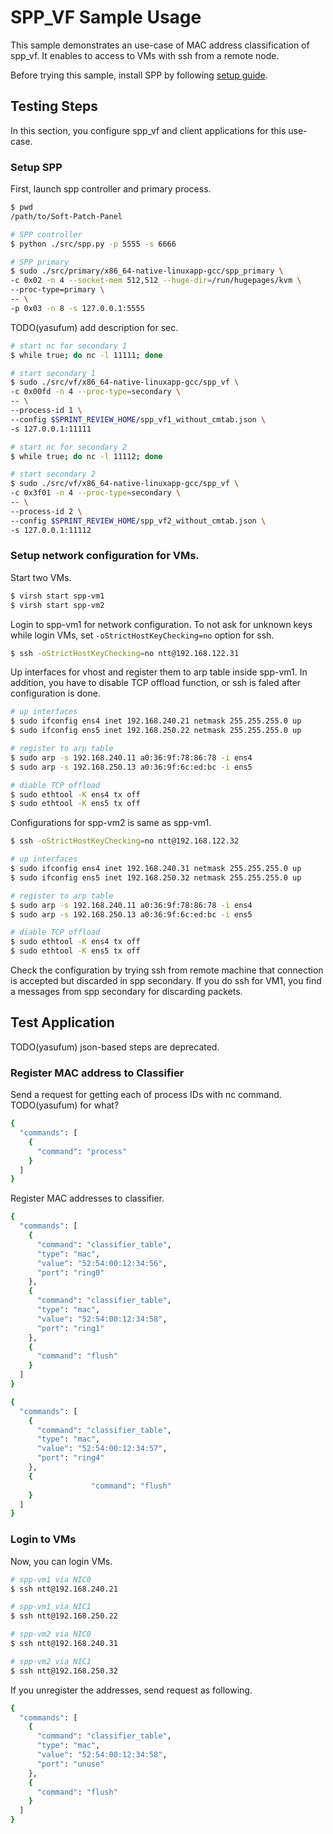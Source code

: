 # SPP_VF Sample Usage

This sample demonstrates an use-case of MAC address classification of
spp_vf.
It enables to access to VMs with ssh from a remote node.

Before trying this sample, install SPP by following
[setup guide](setup_guide.md).

## Testing Steps

In this section, you configure spp_vf and client applications for
this use-case.


### Setup SPP

First, launch spp controller and primary process.

  ```sh
  $ pwd
  /path/to/Soft-Patch-Panel

  # SPP controller
  $ python ./src/spp.py -p 5555 -s 6666

  # SPP primary
  $ sudo ./src/primary/x86_64-native-linuxapp-gcc/spp_primary \
  -c 0x02 -n 4 --socket-mem 512,512 --huge-dir=/run/hugepages/kvm \
  --proc-type=primary \
  -- \
  -p 0x03 -n 8 -s 127.0.0.1:5555
  ```

TODO(yasufum) add description for sec.

  ```sh
  # start nc for secondary 1
  $ while true; do nc -l 11111; done

  # start secondary 1
  $ sudo ./src/vf/x86_64-native-linuxapp-gcc/spp_vf \
  -c 0x00fd -n 4 --proc-type=secondary \
  -- \
  --process-id 1 \
  --config $SPRINT_REVIEW_HOME/spp_vf1_without_cmtab.json \
  -s 127.0.0.1:11111

  # start nc for secondary 2
  $ while true; do nc -l 11112; done

  # start secondary 2
  $ sudo ./src/vf/x86_64-native-linuxapp-gcc/spp_vf \
  -c 0x3f01 -n 4 --proc-type=secondary \
  -- \
  --process-id 2 \
  --config $SPRINT_REVIEW_HOME/spp_vf2_without_cmtab.json \
  -s 127.0.0.1:11112
  ```

### Setup network configuration for VMs.

Start two VMs.

  ```sh
  $ virsh start spp-vm1
  $ virsh start spp-vm2
  ```

Login to spp-vm1 for network configuration.
To not ask for unknown keys while login VMs,
set `-oStrictHostKeyChecking=no` option for ssh.

  ```sh
  $ ssh -oStrictHostKeyChecking=no ntt@192.168.122.31
  ```

Up interfaces for vhost and register them to arp table inside spp-vm1.
In addition, you have to disable TCP offload function, or ssh is faled
after configuration is done.

  ```sh
  # up interfaces
  $ sudo ifconfig ens4 inet 192.168.240.21 netmask 255.255.255.0 up
  $ sudo ifconfig ens5 inet 192.168.250.22 netmask 255.255.255.0 up

  # register to arp table
  $ sudo arp -s 192.168.240.11 a0:36:9f:78:86:78 -i ens4
  $ sudo arp -s 192.168.250.13 a0:36:9f:6c:ed:bc -i ens5

  # diable TCP offload
  $ sudo ethtool -K ens4 tx off
  $ sudo ethtool -K ens5 tx off
  ```

Configurations for spp-vm2 is same as spp-vm1.

  ```sh
  $ ssh -oStrictHostKeyChecking=no ntt@192.168.122.32

  # up interfaces
  $ sudo ifconfig ens4 inet 192.168.240.31 netmask 255.255.255.0 up
  $ sudo ifconfig ens5 inet 192.168.250.32 netmask 255.255.255.0 up

  # register to arp table
  $ sudo arp -s 192.168.240.11 a0:36:9f:78:86:78 -i ens4
  $ sudo arp -s 192.168.250.13 a0:36:9f:6c:ed:bc -i ens5

  # diable TCP offload
  $ sudo ethtool -K ens4 tx off
  $ sudo ethtool -K ens5 tx off
  ```

Check the configuration by trying ssh from remote machine that
connection is accepted but discarded in spp secondary.
If you do ssh for VM1, you find a messages from spp secondary for
discarding packets.

## Test Application

TODO(yasufum) json-based steps are deprecated.

### Register MAC address to Classifier

Send a request for getting each of process IDs with nc command.
TODO(yasufum) for what?

  ```sh
  {
    "commands": [
      {
        "command": "process"
      }
    ]
  }
  ```

Register MAC addresses to classifier.

  ```sh
  {
    "commands": [
      {
        "command": "classifier_table",
        "type": "mac",
        "value": "52:54:00:12:34:56",
        "port": "ring0"
      },
      {
        "command": "classifier_table",
        "type": "mac",
        "value": "52:54:00:12:34:58",
        "port": "ring1"
      },
      {
        "command": "flush"
      }
    ]
  }
  ```

  ```sh
  {
    "commands": [
      {
        "command": "classifier_table",
        "type": "mac",
        "value": "52:54:00:12:34:57",
        "port": "ring4"
      },
      {
                    "command": "flush"
      }
    ]
  }
  ```

### Login to VMs

Now, you can login VMs.

  ```sh
  # spp-vm1 via NIC0
  $ ssh ntt@192.168.240.21

  # spp-vm1 via NIC1
  $ ssh ntt@192.168.250.22

  # spp-vm2 via NIC0
  $ ssh ntt@192.168.240.31

  # spp-vm2 via NIC1
  $ ssh ntt@192.168.250.32
  ```

If you unregister the addresses, send request as following.

  ```sh
  {
    "commands": [
      {
        "command": "classifier_table",
        "type": "mac",
        "value": "52:54:00:12:34:58",
        "port": "unuse"
      },
      {
        "command": "flush"
      }
    ]
  }
  ```
